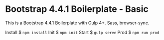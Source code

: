 
# Bootstrap 4.4.1 Boilerplate - Basic

This is a Bootstrap 4.4.1 Boilerplate with Gulp 4+. Sass, browser-sync.

Install $ `npm install`
Init $  `npm init`
Start $ `gulp serve`
Prod $ `npm run prod`

